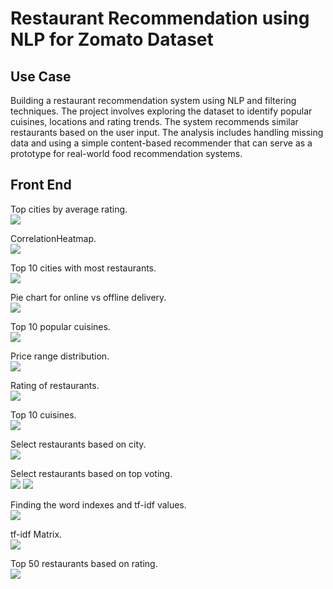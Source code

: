 # Restaurant Recommendation using NLP for Zomato Dataset
## Use Case
Building a restaurant recommendation system using NLP and filtering techniques. The project involves exploring the dataset to identify popular cuisines, locations and rating trends. The system recommends similar restaurants based on the user input. The analysis includes handling missing data and using a simple content-based recommender that can serve as a prototype for real-world food recommendation systems.

## Front End

 Top cities by average rating.\
 ![](Screenshots/avgrating.png)

CorrelationHeatmap.\
![](Screenshots/heatmap.png)

Top 10 cities with most restaurants.\
![](Screenshots/mostrest.png)

Pie chart for online vs offline delivery.\
![](Screenshots/onldeliv.png)

Top 10 popular cuisines.\
![](Screenshots/popcuisines.png)

Price range distribution.\
![](Screenshots/pricerange.png)

Rating of restaurants.\
![](Screenshots/ratings.png)

Top 10 cuisines.\
![](Screenshots/top10rest.png)

Select restaurants based on city.\
![](Screenshots/selrest.png)

Select restaurants based on top voting.\
![](Screenshots/topvote1.png)
![](Screenshots/topvote2.png)

Finding the word indexes and tf-idf values.\
![](Screenshots/tfidf.png)

tf-idf Matrix.\
![](Screenshots/tfidfmatrix.png)

Top 50 restaurants based on rating.\
![](Screenshots/top50.png)
